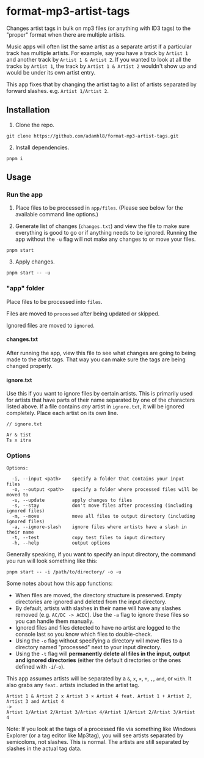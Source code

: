 # format-mp3-artist-tags

Changes artist tags in bulk on mp3 files (or anything with ID3 tags) to the "proper" format when there are multiple artists.

Music apps will often list the same artist as a separate artist if a particular track has multiple artists. For example, say you have a track by `Artist 1` and another track by `Artist 1 & Artist 2`. If you wanted to look at all the tracks by `Artist 1`, the track by `Artist 1 & Artist 2` wouldn't show up and would be under its own artist entry.

This app fixes that by changing the artist tag to a list of artists separated by forward slashes. e.g. `Artist 1/Artist 2`.

## Installation

1. Clone the repo.

```
git clone https://github.com/adamhl8/format-mp3-artist-tags.git
```

2. Install dependencies.

```
pnpm i
```

## Usage

### Run the app

1. Place files to be processed in `app/files`. (Please see below for the available command line options.)

2. Generate list of changes (`changes.txt`) and view the file to make sure everything is good to go or if anything needs to be ignored. Running the app without the `-u` flag will not make any changes to or move your files.

```
pnpm start
```

3. Apply changes.

```
pnpm start -- -u
```

### "app" folder

Place files to be processed into `files`.

Files are moved to `processed` after being updated or skipped.

Ignored files are moved to `ignored`.

#### changes.txt

After running the app, view this file to see what changes are going to being made to the artist tags. That way you can make sure the tags are being changed properly.

#### ignore.txt

Use this if you want to ignore files by certain artists. This is primarily used for artists that have parts of their name separated by one of the characters listed above. If a file contains _any_ artist in `ignore.txt`, it will be ignored completely. Place each artist on its own line.

```
// ignore.txt

Ar & tist
Ts x itra
```

### Options

```
Options:

  -i, --input <path>    specify a folder that contains your input files
  -o, --output <path>   specify a folder where processed files will be moved to
  -u, --update          apply changes to files
  -s, --stay            don't move files after processing (including ignored files)
  -m, --move            move all files to output directory (including ignored files)
  -a, --ignore-slash    ignore files where artists have a slash in their name
  -t, --test            copy test_files to input directory
  -h, --help            output options
```

Generally speaking, if you want to specify an input directory, the command you run will look something like this:

```
pnpm start -- -i /path/to/directory/ -o -u
```

Some notes about how this app functions:

- When files are moved, the directory structure is preserved. Empty directories are ignored and deleted from the input directory.
- By default, artists with slashes in their name will have any slashes removed (e.g. `AC/DC -> ACDC`). Use the `-a` flag to ignore these files so you can handle them manually.
- Ignored files and files detected to have no artist are logged to the console last so you know which files to double-check.
- Using the `-o` flag without specifying a directory will move files to a directory named "processed" next to your input directory.
- Using the `-t` flag will **permanently delete all files in the input, output and ignored directories** (either the default directories or the ones defined with `-i`/`-o`).

This app assumes artists will be separated by a `&`, `x`, `×`, `+`, `,`, `and`, or `with`. It also grabs any `feat.` artists included in the artist tag.

```
Artist 1 & Artist 2 x Artist 3 × Artist 4 feat. Artist 1 + Artist 2, Artist 3 and Artist 4
->
Artist 1/Artist 2/Artist 3/Artist 4/Artist 1/Artist 2/Artist 3/Artist 4
```

Note: If you look at the tags of a processed file via something like Windows Explorer (or a tag editor like Mp3tag), you will see artists separated by semicolons, not slashes. This is normal. The artists are still separated by slashes in the actual tag data.
